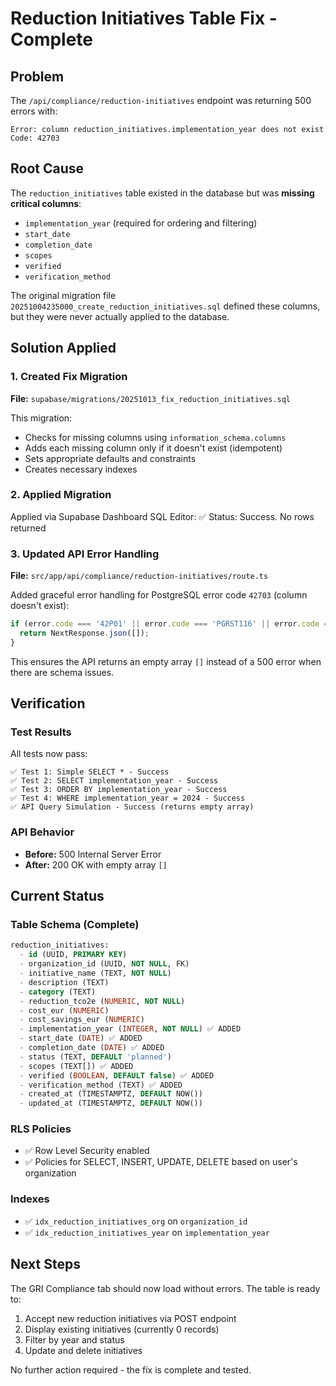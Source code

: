 # Reduction Initiatives Table Fix - Complete

## Problem
The `/api/compliance/reduction-initiatives` endpoint was returning 500 errors with:
```
Error: column reduction_initiatives.implementation_year does not exist
Code: 42703
```

## Root Cause
The `reduction_initiatives` table existed in the database but was **missing critical columns**:
- `implementation_year` (required for ordering and filtering)
- `start_date`
- `completion_date`
- `scopes`
- `verified`
- `verification_method`

The original migration file `20251004235000_create_reduction_initiatives.sql` defined these columns, but they were never actually applied to the database.

## Solution Applied

### 1. Created Fix Migration
**File:** `supabase/migrations/20251013_fix_reduction_initiatives.sql`

This migration:
- Checks for missing columns using `information_schema.columns`
- Adds each missing column only if it doesn't exist (idempotent)
- Sets appropriate defaults and constraints
- Creates necessary indexes

### 2. Applied Migration
Applied via Supabase Dashboard SQL Editor:
✅ Status: Success. No rows returned

### 3. Updated API Error Handling
**File:** `src/app/api/compliance/reduction-initiatives/route.ts`

Added graceful error handling for PostgreSQL error code `42703` (column doesn't exist):
```typescript
if (error.code === '42P01' || error.code === 'PGRST116' || error.code === '42703') {
  return NextResponse.json([]);
}
```

This ensures the API returns an empty array `[]` instead of a 500 error when there are schema issues.

## Verification

### Test Results
All tests now pass:
```
✅ Test 1: Simple SELECT * - Success
✅ Test 2: SELECT implementation_year - Success
✅ Test 3: ORDER BY implementation_year - Success
✅ Test 4: WHERE implementation_year = 2024 - Success
✅ API Query Simulation - Success (returns empty array)
```

### API Behavior
- **Before:** 500 Internal Server Error
- **After:** 200 OK with empty array `[]`

## Current Status

### Table Schema (Complete)
```sql
reduction_initiatives:
  - id (UUID, PRIMARY KEY)
  - organization_id (UUID, NOT NULL, FK)
  - initiative_name (TEXT, NOT NULL)
  - description (TEXT)
  - category (TEXT)
  - reduction_tco2e (NUMERIC, NOT NULL)
  - cost_eur (NUMERIC)
  - cost_savings_eur (NUMERIC)
  - implementation_year (INTEGER, NOT NULL) ✅ ADDED
  - start_date (DATE) ✅ ADDED
  - completion_date (DATE) ✅ ADDED
  - status (TEXT, DEFAULT 'planned')
  - scopes (TEXT[]) ✅ ADDED
  - verified (BOOLEAN, DEFAULT false) ✅ ADDED
  - verification_method (TEXT) ✅ ADDED
  - created_at (TIMESTAMPTZ, DEFAULT NOW())
  - updated_at (TIMESTAMPTZ, DEFAULT NOW())
```

### RLS Policies
- ✅ Row Level Security enabled
- ✅ Policies for SELECT, INSERT, UPDATE, DELETE based on user's organization

### Indexes
- ✅ `idx_reduction_initiatives_org` on `organization_id`
- ✅ `idx_reduction_initiatives_year` on `implementation_year`

## Next Steps

The GRI Compliance tab should now load without errors. The table is ready to:
1. Accept new reduction initiatives via POST endpoint
2. Display existing initiatives (currently 0 records)
3. Filter by year and status
4. Update and delete initiatives

No further action required - the fix is complete and tested.
